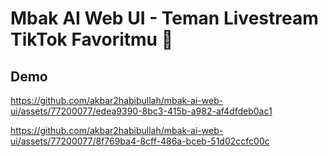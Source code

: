 # Mbak AI Web UI - Teman Livestream TikTok Favoritmu 🤗

## Demo

https://github.com/akbar2habibullah/mbak-ai-web-ui/assets/77200077/edea9390-8bc3-415b-a982-af4dfdeb0ac1

https://github.com/akbar2habibullah/mbak-ai-web-ui/assets/77200077/8f769ba4-8cff-486a-bceb-51d02ccfc00c




